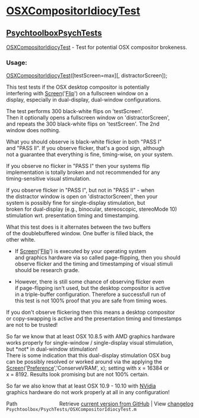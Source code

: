 # [OSXCompositorIdiocyTest](OSXCompositorIdiocyTest)
## [Psychtoolbox](Psychtoolbox)[PsychTests](PsychTests)

[OSXCompositorIdiocyTest](OSXCompositorIdiocyTest) - Test for potential OSX compositor brokeness.  
  
### Usage:  
  
[OSXCompositorIdiocyTest](OSXCompositorIdiocyTest)([testScreen=max][, distractorScreen]);  
  
This test tests if the OSX desktop compositor is potentially  
interfering with [Screen](Screen)('[Flip](Flip)') on a fullscreen window on a  
display, especially in dual-display, dual-window configurations.  
  
The test performs 300 black-white flips on 'testScreen'.  
Then it optionally opens a fullscreen window on 'distractorScreen',  
and repeats the 300 black-white flips on 'testScreen'. The 2nd  
window does nothing.  
  
What you should observe is black-white flicker in both "PASS I"  
and "PASS II". If you observe flicker, that's a good sign, although  
not a guarantee that everything is fine, timing-wise, on your system.  
  
If you observe no flicker in "PASS I" then your systems flip  
implementation is totally broken and not recommended for any  
timing-sensitive visual stimulation.  
  
If you observe flicker in "PASS I", but not in "PASS II" - when  
the distractor window is open on 'distractorScreen', then your  
system is possibly fine for single-display stimulation, but  
broken for dual-display (e.g., binocular, stereoscopic, stereoMode 10)  
stimulation wrt. presentation timing and timestamping.  
  
What this test does is it alternates between the two buffers  
of the doublebuffered window. One buffer is filled black, the  
other white.  
- If [Screen](Screen)('[Flip](Flip)') is executed by your operating system  
and graphics hardware via so called page-flipping, then you should  
observe flicker and the timing and timestamping of visual stimuli  
should be research grade.  
  
- However, there is still some chance of observing flicker even  
if page-flipping isn't used, but the desktop compositor is active  
in a triple-buffer configuration. Therefore a successfull run of  
this test is not 100% proof that you are safe from timing woes.  
  
If you don't observe flickering then this means a desktop compositor  
or copy-swapping is active and the presentation timing and timestamps  
are not to be trusted!  
  
So far we know that at least OSX 10.8.5 with AMD graphics hardware  
works properly for single-window / single-display visual stimulation,  
but \*not\* in dual-window stimulation!  
There is some indication that this dual-display stimulation OSX bug  
can be possibly resolved or worked around via the applying the  
[Screen](Screen)('[Preference](Preference)','ConserveVRAM', x); setting with x = 16384 or  
x = 8192. Results look promising but are not 100% certain.  
  
So far we also know that at least OSX 10.9 - 10.10 with [NVidia](NVidia)  
graphics hardware do not work properly at all in any configuration!  
  




<div class="code_header" style="text-align:right;">
  <span style="float:left;">Path&nbsp;&nbsp;</span> <span class="counter">Retrieve <a href=
  "https://raw.github.com/Psychtoolbox-3/Psychtoolbox-3/beta/Psychtoolbox/PsychTests/OSXCompositorIdiocyTest.m">current version from GitHub</a> | View <a href=
  "https://github.com/Psychtoolbox-3/Psychtoolbox-3/commits/beta/Psychtoolbox/PsychTests/OSXCompositorIdiocyTest.m">changelog</a></span>
</div>
<div class="code">
  <code>Psychtoolbox/PsychTests/OSXCompositorIdiocyTest.m</code>
</div>

